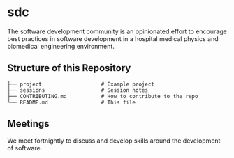 # sdc

The software development community is an opinionated effort to encourage best practices in software development in a hospital medical physics and biomedical engineering environment.

## Structure of this Repository

    ├── project                   # Example project
    ├── sessions                  # Session notes
    ├── CONTRIBUTING.md           # How to contribute to the repo  
    └── README.md                 # This file

## Meetings

We meet fortnightly to discuss and develop skills around the development of software.